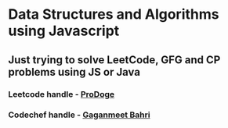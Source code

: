 # Data Structures and Algorithms using Javascript
## Just trying to solve LeetCode, GFG and CP problems using JS or Java

### Leetcode handle - [ProDoge](https://leetcode.com/ProDoge/ "ProDoge")
### Codechef handle - [Gaganmeet Bahri](https://www.codechef.com/users/gaganmeetbahri)
